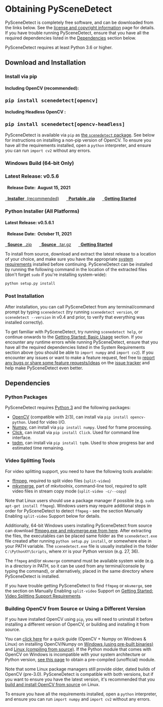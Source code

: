 
# Obtaining PySceneDetect

PySceneDetect is completely free software, and can be downloaded from the links below.  See the [license and copyright information](copyright.md) page for details.  If you have trouble running PySceneDetect, ensure that you have all the required dependencies listed in the [Dependencies](#dependencies) section below.

PySceneDetect requires at least Python 3.6 or higher.

## Download and Installation

### Install via pip &nbsp; <span class="wy-text-neutral"><span class="fa fa-windows"></span> &nbsp; <span class="fa fa-linux"></span> &nbsp; <span class="fa fa-apple"></span></span></h3>

<div class="important">
<h4 class="wy-text-neutral"><span class="fa fa-angle-double-down wy-text-info"></span> Including OpenCV (recommended):</h4>
<h3 class="wy-text-neutral"><tt>pip install scenedetect[opencv]</tt></h3>
<h4 class="wy-text-neutral"><span class="fa fa-angle-down wy-text-info"></span> Including Headless OpenCV :</h4>
<h3 class="wy-text-neutral"><tt>pip install scenedetect[opencv-headless]</tt></h3>
</div>

PySceneDetect is available via `pip` as [the `scenedetect` package](https://pypi.org/project/scenedetect/).  See below for instructions on installing a non-pip version of OpenCV.  To ensure you have all the requirements installed, open a `python` interpreter, and ensure you can run `import cv2` without any errors.

### Windows Build (64-bit Only) &nbsp; <span class="wy-text-neutral"><span class="fa fa-windows"></span></span>

<div class="important">
<h3 class="wy-text-neutral"><span class="fa fa-forward wy-text-info"></span> Latest Release: <b class="wy-text-neutral">v0.5.6</b></h3>
<h4 class="wy-text-neutral"><span class="fa fa-calendar wy-text-info"></span>&nbsp; Release Date:&nbsp; <b>August 15, 2021</b></h4>
<a href="https://github.com/Breakthrough/PySceneDetect/releases/download/v0.5.6/PySceneDetect-0.5.6-win64.exe" class="btn btn-info" style="margin-bottom:8px;" role="button"><span class="fa fa-download"></span>&nbsp; <b>Installer</b>&nbsp;&nbsp;(recommended)</a> &nbsp;&nbsp;&nbsp;&nbsp; <a href="https://github.com/Breakthrough/PySceneDetect/releases/download/v0.5.6/PySceneDetect-0.5.6-win64-portable.zip" class="btn btn-info" style="margin-bottom:8px;" role="button"><span class="fa fa-download"></span>&nbsp; <b>Portable .zip</b></a> &nbsp;&nbsp;&nbsp;&nbsp; <a href="../examples/usage/" class="btn btn-success" style="margin-bottom:8px;" role="button"><span class="fa fa-book"></span>&nbsp; <b>Getting Started</b></a>
</div>

### Python Installer (All Platforms) &nbsp; <span class="wy-text-neutral"><span class="fa fa-windows"></span> &nbsp; <span class="fa fa-linux"></span> &nbsp; <span class="fa fa-apple"></span></span></h3>

<div class="important">
<h4 class="wy-text-neutral"><span class="fa fa-forward wy-text-info"></span> Latest Release: <b class="wy-text-neutral">v0.5.6.1</b></h4>
<h4 class="wy-text-neutral"><span class="fa fa-calendar wy-text-info"></span>&nbsp; Release Date:&nbsp; <b>October 11, 2021</b></h4>
<a href="https://github.com/Breakthrough/PySceneDetect/archive/v0.5.6.1.zip" class="btn btn-info" style="margin-bottom:8px;" role="button"><span class="fa fa-download"></span>&nbsp; <b>Source</b>&nbsp;&nbsp;.zip</a> &nbsp;&nbsp;&nbsp;&nbsp; <a href="https://github.com/Breakthrough/PySceneDetect/archive/v0.5.6.1.tar.gz" class="btn btn-info" style="margin-bottom:8px;" role="button"><span class="fa fa-download"></span>&nbsp; <b>Source</b>&nbsp;&nbsp;.tar.gz</a> &nbsp;&nbsp;&nbsp;&nbsp; <a href="../examples/usage/" class="btn btn-success" style="margin-bottom:8px;" role="button"><span class="fa fa-book"></span>&nbsp; <b>Getting Started</b></a>
</div>

To install from source, download and extract the latest release to a location of your choice, and make sure you have the appropriate [system requirements](#dependencies) installed before continuing.  PySceneDetect can be installed by running the following command in the location of the extracted files (don't forget `sudo` if you're installing system-wide):

```md
python setup.py install
```

### Post Installation

After installation, you can call PySceneDetect from any terminal/command prompt by typing `scenedetect` (try running `scenedetect version`, or `scenedetect --version` in v0.4 and prior, to verify that everything was installed correctly).

To get familiar with PySceneDetect, try running `scenedetect help`, or continue onwards to the [Getting Started: Basic Usage](examples/usage.md) section.  If you encounter any runtime errors while running PySceneDetect, ensure that you have all the required dependencies listed in the System Requirements section above (you should be able to `import numpy` and `import cv2`).  If you encounter any issues or want to make a feature request, feel free to [report any bugs or share some feature requests/ideas](contributing.md) on the [issue tracker](https://github.com/Breakthrough/PySceneDetect/issues) and help make PySceneDetect even better.


## Dependencies

### Python Packages

PySceneDetect requires [Python 3](https://www.python.org/) and the following packages:

 - [OpenCV](http://opencv.org/) (compatible with 2/3), can install via `pip install opencv-python`. Used for video I/O.
 - [Numpy](https://numpy.org/), can install via `pip install numpy`. Used for frame processing.
 - [Click](https://click.palletsprojects.com), can install via `pip install Click`. Used for command line interface.
 - [tqdm](https://github.com/tqdm/tqdm), can install via `pip install tqdm`. Used to show progress bar and estimated time remaining.

### Video Splitting Tools

For video splitting support, you need to have the following tools available:

 - [ffmpeg](https://ffmpeg.org/download.html), required to split video files (`split-video`)
 - [mkvmerge](https://mkvtoolnix.download/), part of mkvtoolnix, command-line tool, required to split video files in stream copy mode (`split-video -c/--copy`)

Note that Linux users should use a package manager if possible (e.g. `sudo apt-get install ffmpeg`). Windows users may require additional steps in order for PySceneDetect to detect `ffmpeg` - see the section Manually Enabling `split-video` Support below for details.

Additionally, 64-bit Windows users installing PySceneDetect from source can download [ffmpeg.exe and mkvmerge.exe from here](https://github.com/Breakthrough/PySceneDetect/blob/resources/third-party/split-video-progams-win64.7z?raw=true).  After extracting the files, the executables can be placed same folder as the `scenedetect.exe` file created after running `python setup.py install`, or somewhere else in your PATH variable.  The `scenedetect.exe` file is usually installed in the folder `C:\PythonXY\Scripts`, where `XY` is your Python version (e.g. 27, 36).

The `ffmpeg` and/or `mkvmerge` command must be available system wide (e.g. in a directory in PATH, so it can be used from any terminal/console by typing the command), or alternatively, placed in the same directory where PySceneDetect is installed.

If you have trouble getting PySceneDetect to find `ffmpeg` or `mkvmerge`, see the section on Manually Enabling `split-video` Support on [Getting Started: Video Splitting Support Requirements](examples/video-splitting).

### Building OpenCV from Source or Using a Different Version

If you have installed OpenCV using `pip`, you will need to uninstall it before installing a different version of OpenCV, or building and installing it from source.

You can [click here](http://breakthrough.github.io/Installing-OpenCV/) for a quick guide (OpenCV + Numpy on Windows & Linux) on installing OpenCV/Numpy on [Windows (using pre-built binaries)](http://breakthrough.github.io/Installing-OpenCV/#installing-on-windows-pre-built-binaries) and [Linux (compiling from source)](http://breakthrough.github.io/Installing-OpenCV/#installing-on-linux-compiling-from-source).  If the Python module that comes with OpenCV on Windows is incompatible with your system architecture or Python version, [see this page](http://www.lfd.uci.edu/~gohlke/pythonlibs/#opencv) to obtain a pre-compiled (unofficial) module.

Note that some Linux package managers still provide older, dated builds of OpenCV (pre-3.0).  PySceneDetect is compatible with both versions, but if you want to ensure you have the latest version, it's recommended that you [build and install OpenCV from source](http://breakthrough.github.io/Installing-OpenCV/#installing-on-linux-compiling-from-source) on Linux.

To ensure you have all the requirements installed, open a `python` interpreter, and ensure you can run `import numpy` and `import cv2` without any errors.


